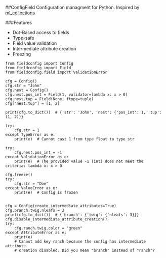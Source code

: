 ##ConfigField
Configuration managment for Python.
Inspired by [ml_collections](https://github.com/google/ml_collections)

###Features
- Dot-Based access to fields
- Type-safe
- Field value validation
- Intermediate attribute creation
- Freezing


```
from fieldconfig import Config
from fieldconfig import Field
from fieldconfig.field import ValidationError

cfg = Config()
cfg.str = "John"
cfg.nest = Config()
cfg.nest.pos_int = Field(1, validator=lambda x: x > 0)
cfg.nest.tup = Field(None, ftype=tuple)
cfg["nest.tup"] = [1, 2]

print(cfg.to_dict())  # {'str': 'John', 'nest': {'pos_int': 1, 'tup': (1, 2)}}

try:
    cfg.str = 1
except TypeError as e:
    print(e)  # Cannot cast 1 from type float to type str

try:
    cfg.nest.pos_int = -1
except ValidationError as e:
    print(e)  # The provided value -1 (int) does not meet the criteria: lambda x: x > 0

cfg.freeze()
try:
    cfg.str = "Doe"
except ValueError as e:
    print(e)  # Config is frozen


cfg = Config(create_intermediate_attributes=True)
cfg.branch.twig.nleafs = 3
print(cfg.to_dict())  # {'branch': {'twig': {'nleafs': 3}}}
cfg.disable_intermediate_attribute_creation()
try:
    cfg.ranch.twig.color = "green"
except AttributeError as e:
    print(e)
    # Cannot add key ranch because the config has intermediate attribute
    # creation disabled. Did you mean "branch" instead of "ranch"?
```



